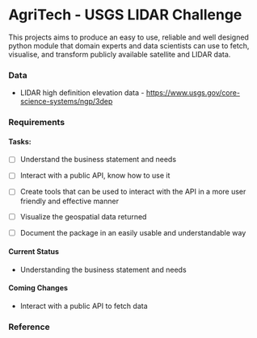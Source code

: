 # AgriTech - USGS LIDAR Challenge

This projects aims to produce an easy to use, reliable and well designed python module that domain experts and data scientists can use to fetch, visualise, and transform publicly available satellite and LIDAR data.



### Data
- LIDAR high definition elevation data - https://www.usgs.gov/core-science-systems/ngp/3dep


### Requirements



#### Tasks:
- [ ] Understand the business statement and needs
- [ ] Interact with a public API, know how to use it 
- [ ] Create tools that can be used to interact with the API in a more user friendly and effective manner
- [ ] Visualize the geospatial data returned
- [ ] Document the package in an easily usable and understandable way




#### Current Status
* Understanding the business statement and needs

#### Coming Changes

* Interact with a public API to fetch data




### Reference
